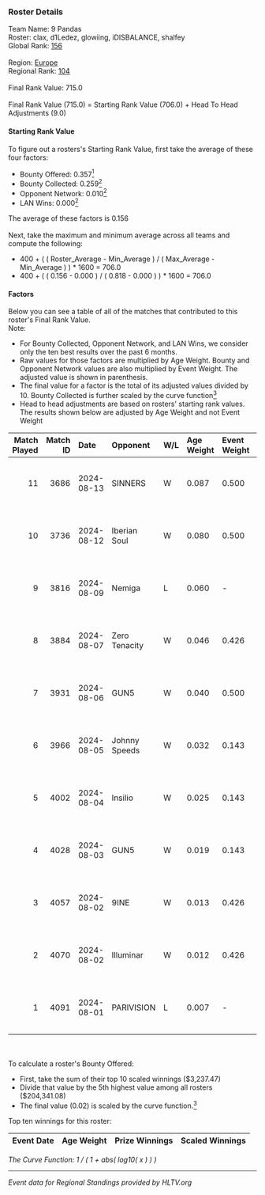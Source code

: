 ### Roster Details<br />
Team Name: 9 Pandas<br />
Roster: clax, d1Ledez, glowiing, iDISBALANCE, shalfey<br />
Global Rank: [156](../../standings_global_2025_01_27.md)<br />
<br />
Region: [Europe]( ../../standings_europe_2025_01_27.md)<br />
Regional Rank: [104]( ../../standings_europe_2025_01_27.md)<br />
<br />
Final Rank Value:  715.0<br />
<br />
Final Rank Value (715.0) = Starting Rank Value (706.0) + Head To Head Adjustments (9.0)<br />

#### Starting Rank Value<br />
To figure out a rosters's Starting Rank Value, first take the average of these four factors:<br />
- Bounty Offered: 0.357[<sup>1</sup>](#table2)
- Bounty Collected: 0.259[<sup>2</sup>](#table1)
- Opponent Network: 0.010[<sup>2</sup>](#table1)
- LAN Wins: 0.000[<sup>2</sup>](#table1)

The average of these factors is 0.156<br />
<br />
Next, take the maximum and minimum average across all teams and compute the following:<br />
- 400 + ( ( Roster_Average - Min_Average ) / ( Max_Average - Min_Average ) ) * 1600 = 706.0
- 400 + ( ( 0.156 - 0.000 ) / ( 0.818 - 0.000 ) ) * 1600 = 706.0


#### Factors<br />
Below you can see a table of all of the matches that contributed to this roster's Final Rank Value.<br />
Note:<br />

- For Bounty Collected, Opponent Network, and LAN Wins, we consider only the ten best results over the past 6 months.
- Raw values for those factors are multiplied by Age Weight. Bounty and Opponent Network values are also multiplied by Event Weight. The adjusted value is shown in parenthesis.
- The final value for a factor is the total of its adjusted values divided by 10. Bounty Collected is further scaled by the curve function[<sup>3</sup>](#curveFunction)
- Head to head adjustments are based on rosters' starting rank values. The results shown below are adjusted by Age Weight and not Event Weight
<span id="table1"></span><br />


| Match Played | Match ID | Date       | Opponent      | W/L | Age Weight | Event Weight | Bounty Collected | Opponent Network | LAN Wins  | H2H Adj. | Roster                                        |
| -: | -: | :- | :- | :- | :- | :- | :- | :- | :- | -: | :- |
|           11 |     3686 | 2024-08-13 | SINNERS       | W   | 0.087      | 0.500        | 0.095 (0.004)    | 0.718 (0.031)    | 0 (0.000) |     2.42 | clax, d1Ledez, glowiing, iDISBALANCE, shalfey |
|           10 |     3736 | 2024-08-12 | Iberian Soul  | W   | 0.080      | 0.500        | 0.043 (0.002)    | 0.449 (0.018)    | 0 (0.000) |     1.97 | clax, d1Ledez, glowiing, iDISBALANCE, shalfey |
|            9 |     3816 | 2024-08-09 | Nemiga        | L   | 0.060      | -            | -                | -                | -         |    -0.09 | clax, d1Ledez, glowiing, iDISBALANCE, shalfey |
|            8 |     3884 | 2024-08-07 | Zero Tenacity | W   | 0.046      | 0.426        | 0.081 (0.002)    | 0.719 (0.014)    | 0 (0.000) |     1.26 | clax, d1Ledez, glowiing, iDISBALANCE, shalfey |
|            7 |     3931 | 2024-08-06 | GUN5          | W   | 0.040      | 0.500        | 0.227 (0.005)    | 0.988 (0.020)    | 0 (0.000) |     1.10 | clax, d1Ledez, glowiing, iDISBALANCE, shalfey |
|            6 |     3966 | 2024-08-05 | Johnny Speeds | W   | 0.032      | 0.143        | 0.107 (0.000)    | 0.736 (0.003)    | 0 (0.000) |     0.87 | clax, d1Ledez, glowiing, iDISBALANCE, shalfey |
|            5 |     4002 | 2024-08-04 | Insilio       | W   | 0.025      | 0.143        | 0.015 (0.000)    | 0.273 (0.001)    | 0 (0.000) |     0.46 | clax, d1Ledez, glowiing, iDISBALANCE, shalfey |
|            4 |     4028 | 2024-08-03 | GUN5          | W   | 0.019      | 0.143        | 0.227 (0.001)    | 0.988 (0.003)    | 0 (0.000) |     0.54 | clax, d1Ledez, glowiing, iDISBALANCE, shalfey |
|            3 |     4057 | 2024-08-02 | 9INE          | W   | 0.013      | 0.426        | 0.125 (0.001)    | 1.000 (0.006)    | 0 (0.000) |     0.34 | clax, d1Ledez, glowiing, iDISBALANCE, shalfey |
|            2 |     4070 | 2024-08-02 | Illuminar     | W   | 0.012      | 0.426        | 0.002 (0.000)    | 0.021 (0.000)    | 0 (0.000) |     0.16 | clax, d1Ledez, glowiing, iDISBALANCE, shalfey |
|            1 |     4091 | 2024-08-01 | PARIVISION    | L   | 0.007      | -            | -                | -                | -         |    -0.07 | clax, d1Ledez, glowiing, iDISBALANCE, shalfey |

<br />
<span id="table2"></span><br />
To calculate a roster's Bounty Offered:<br />

- First, take the sum of their top 10 scaled winnings ($3,237.47)
- Divide that value by the 5th highest value among all rosters ($204,341.08)
- The final value (0.02) is scaled by the curve function.[<sup>3</sup>](#curveFunction)

Top ten winnings for this roster:<br />

| Event Date | Age Weight | Prize Winnings | Scaled Winnings |
| :- | -: | :- | :- |


<span id="curveFunction"></span>_The Curve Function: 1 / ( 1 + abs( log10( x ) ) )_<br />

---
_Event data for Regional Standings provided by HLTV.org_<br />
